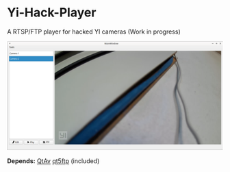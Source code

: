 # Yi-Hack-Player
A RTSP/FTP player for hacked YI cameras (Work in progress)

![Screenshot](https://raw.githubusercontent.com/Yi-Hack-Tools/Yi-Hack-Player/main/data/screenshot.png)

**Depends:**
[QtAv](https://github.com/wang-bin/QtAV)
[qt5ftp](https://github.com/spygg/qt5ftp) (included)

